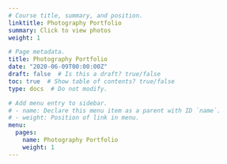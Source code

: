 ```yaml
---
# Course title, summary, and position.
linktitle: Photography Portfolio
summary: Click to view photos
weight: 1

# Page metadata.
title: Photography Portfolio
date: "2020-06-09T00:00:00Z"
draft: false  # Is this a draft? true/false
toc: true  # Show table of contents? true/false
type: docs  # Do not modify.

# Add menu entry to sidebar.
# - name: Declare this menu item as a parent with ID `name`.
# - weight: Position of link in menu.
menu:
  pages:
    name: Photography Portfolio
    weight: 1 
---
```


